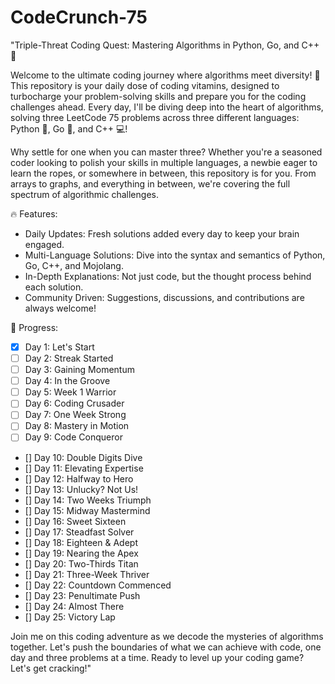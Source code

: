 # CodeCrunch-75

"Triple-Threat Coding Quest: Mastering Algorithms in Python, Go, and C++ 🚀

Welcome to the ultimate coding journey where algorithms meet diversity! 🌈 This repository is your daily dose of coding vitamins, designed to turbocharge your problem-solving skills and prepare you for the coding challenges ahead. Every day, I'll be diving deep into the heart of algorithms, solving three LeetCode 75 problems across three different languages: Python 🐍, Go 🚀, and C++ 💻!

Why settle for one when you can master three? Whether you're a seasoned coder looking to polish your skills in multiple languages, a newbie eager to learn the ropes, or somewhere in between, this repository is for you. From arrays to graphs, and everything in between, we're covering the full spectrum of algorithmic challenges.

🔥 Features:

- Daily Updates: Fresh solutions added every day to keep your brain engaged.
- Multi-Language Solutions: Dive into the syntax and semantics of Python, Go, C++, and Mojolang.
- In-Depth Explanations: Not just code, but the thought process behind each solution.
- Community Driven: Suggestions, discussions, and contributions are always welcome!

🚧 Progress:
- [x] Day 1: Let's Start
- [ ] Day 2: Streak Started
- [ ] Day 3: Gaining Momentum
- [ ] Day 4: In the Groove
- [ ] Day 5: Week 1 Warrior
- [ ] Day 6: Coding Crusader
- [ ] Day 7: One Week Strong
- [ ] Day 8: Mastery in Motion
- [ ] Day 9: Code Conqueror
- [] Day 10: Double Digits Dive
- [] Day 11: Elevating Expertise
- [] Day 12: Halfway to Hero
- [] Day 13: Unlucky? Not Us!
- [] Day 14: Two Weeks Triumph
- [] Day 15: Midway Mastermind
- [] Day 16: Sweet Sixteen
- [] Day 17: Steadfast Solver
- [] Day 18: Eighteen & Adept
- [] Day 19: Nearing the Apex
- [] Day 20: Two-Thirds Titan
- [] Day 21: Three-Week Thriver
- [] Day 22: Countdown Commenced
- [] Day 23: Penultimate Push
- [] Day 24: Almost There
- [] Day 25: Victory Lap

Join me on this coding adventure as we decode the mysteries of algorithms together. Let's push the boundaries of what we can achieve with code, one day and three problems at a time. Ready to level up your coding game? Let's get cracking!"
